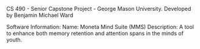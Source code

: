 CS 490 - Senior Capstone Project - George Mason University.
Developed by Benjamin Michael Ward

Software Information:
Name: Moneta Mind Suite (MMS)
Description: A tool to enhance both memory retention and attention spans in the minds of youth.